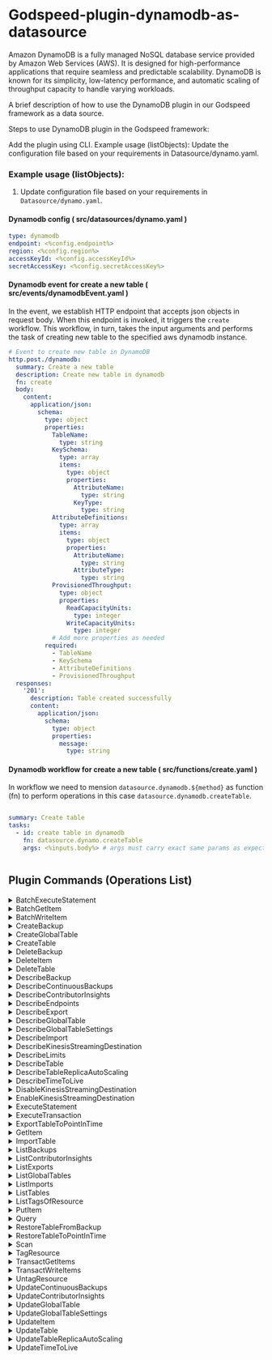 
# Godspeed-plugin-dynamodb-as-datasource

Amazon DynamoDB is a fully managed NoSQL database service provided by Amazon Web Services (AWS). It is designed for high-performance applications that require seamless and predictable scalability. DynamoDB is known for its simplicity, low-latency performance, and automatic scaling of throughput capacity to handle varying workloads.

A brief description of how to use the DynamoDB plugin in our Godspeed framework as a data source.

Steps to use DynamoDB plugin in the Godspeed framework:

Add the plugin using CLI.
Example usage (listObjects):
Update the configuration file based on your requirements in Datasource/dynamo.yaml.

### Example usage (listObjects):

1. Update configuration file based on your requirements in `Datasource/dynamo.yaml`.
#### Dynamodb config ( src/datasources/dynamo.yaml )
```yaml
type: dynamodb
endpoint: <%config.endpoint%>
region: <%config.region%>
accessKeyId: <%config.accessKeyId%>
secretAccessKey: <%config.secretAccessKey%>

```

#### Dynamodb event for create a new table  ( src/events/dynamodbEvent.yaml )
In the event, we establish HTTP endpoint that accepts json objects in request body. When this endpoint is invoked, it triggers the `create` workflow. This workflow, in turn, takes the  input arguments and performs the task of creating new table to the specified aws dynamodb instance.

```yaml
# Event to create new table in DynamoDB
http.post./dynamodb:
  summary: Create a new table
  description: Create new table in dynamodb
  fn: create
  body:
    content:
      application/json:
        schema:
          type: object
          properties:
            TableName:
              type: string
            KeySchema:
              type: array
              items:
                type: object
                properties:
                  AttributeName:
                    type: string
                  KeyType:
                    type: string
            AttributeDefinitions:
              type: array
              items:
                type: object
                properties:
                  AttributeName:
                    type: string
                  AttributeType:
                    type: string
            ProvisionedThroughput:
              type: object
              properties:
                ReadCapacityUnits:
                  type: integer
                WriteCapacityUnits:
                  type: integer
            # Add more properties as needed
          required:
            - TableName
            - KeySchema
            - AttributeDefinitions
            - ProvisionedThroughput
  responses:
    '201':
      description: Table created successfully
      content:
        application/json:
          schema:
            type: object
            properties:
              message:
                type: string


```
#### Dynamodb workflow for create a new table ( src/functions/create.yaml )

In workflow we need to mension `datasource.dynamodb.${method}` as function (fn) to perform operations in this case `datasource.dynamodb.createTable`.

```yaml

summary: Create table
tasks:
  - id: create table in dynamodb
    fn: datasource.dynamo.createTable
    args: <%inputs.body%> # args must carry exact same params as expected by @aws-sdk/client-dynamodb



```

## Plugin Commands (Operations List)

<details>
<summary>
BatchExecuteStatement
</summary>

[Command API Reference](https://docs.aws.amazon.com/AWSJavaScriptSDK/v3/latest/client/dynamodb/command/BatchExecuteStatementCommand/) / [Input](https://docs.aws.amazon.com/AWSJavaScriptSDK/v3/latest/Package/-aws-sdk-client-dynamodb/Interface/BatchExecuteStatementCommandInput/) / [Output](https://docs.aws.amazon.com/AWSJavaScriptSDK/v3/latest/Package/-aws-sdk-client-dynamodb/Interface/BatchExecuteStatementCommandOutput/)

</details>
<details>
<summary>
BatchGetItem
</summary>

[Command API Reference](https://docs.aws.amazon.com/AWSJavaScriptSDK/v3/latest/client/dynamodb/command/BatchGetItemCommand/) / [Input](https://docs.aws.amazon.com/AWSJavaScriptSDK/v3/latest/Package/-aws-sdk-client-dynamodb/Interface/BatchGetItemCommandInput/) / [Output](https://docs.aws.amazon.com/AWSJavaScriptSDK/v3/latest/Package/-aws-sdk-client-dynamodb/Interface/BatchGetItemCommandOutput/)

</details>
<details>
<summary>
BatchWriteItem
</summary>

[Command API Reference](https://docs.aws.amazon.com/AWSJavaScriptSDK/v3/latest/client/dynamodb/command/BatchWriteItemCommand/) / [Input](https://docs.aws.amazon.com/AWSJavaScriptSDK/v3/latest/Package/-aws-sdk-client-dynamodb/Interface/BatchWriteItemCommandInput/) / [Output](https://docs.aws.amazon.com/AWSJavaScriptSDK/v3/latest/Package/-aws-sdk-client-dynamodb/Interface/BatchWriteItemCommandOutput/)

</details>
<details>
<summary>
CreateBackup
</summary>

[Command API Reference](https://docs.aws.amazon.com/AWSJavaScriptSDK/v3/latest/client/dynamodb/command/CreateBackupCommand/) / [Input](https://docs.aws.amazon.com/AWSJavaScriptSDK/v3/latest/Package/-aws-sdk-client-dynamodb/Interface/CreateBackupCommandInput/) / [Output](https://docs.aws.amazon.com/AWSJavaScriptSDK/v3/latest/Package/-aws-sdk-client-dynamodb/Interface/CreateBackupCommandOutput/)

</details>
<details>
<summary>
CreateGlobalTable
</summary>

[Command API Reference](https://docs.aws.amazon.com/AWSJavaScriptSDK/v3/latest/client/dynamodb/command/CreateGlobalTableCommand/) / [Input](https://docs.aws.amazon.com/AWSJavaScriptSDK/v3/latest/Package/-aws-sdk-client-dynamodb/Interface/CreateGlobalTableCommandInput/) / [Output](https://docs.aws.amazon.com/AWSJavaScriptSDK/v3/latest/Package/-aws-sdk-client-dynamodb/Interface/CreateGlobalTableCommandOutput/)

</details>
<details>
<summary>
CreateTable
</summary>

[Command API Reference](https://docs.aws.amazon.com/AWSJavaScriptSDK/v3/latest/client/dynamodb/command/CreateTableCommand/) / [Input](https://docs.aws.amazon.com/AWSJavaScriptSDK/v3/latest/Package/-aws-sdk-client-dynamodb/Interface/CreateTableCommandInput/) / [Output](https://docs.aws.amazon.com/AWSJavaScriptSDK/v3/latest/Package/-aws-sdk-client-dynamodb/Interface/CreateTableCommandOutput/)

</details>
<details>
<summary>
DeleteBackup
</summary>

[Command API Reference](https://docs.aws.amazon.com/AWSJavaScriptSDK/v3/latest/client/dynamodb/command/DeleteBackupCommand/) / [Input](https://docs.aws.amazon.com/AWSJavaScriptSDK/v3/latest/Package/-aws-sdk-client-dynamodb/Interface/DeleteBackupCommandInput/) / [Output](https://docs.aws.amazon.com/AWSJavaScriptSDK/v3/latest/Package/-aws-sdk-client-dynamodb/Interface/DeleteBackupCommandOutput/)

</details>
<details>
<summary>
DeleteItem
</summary>

[Command API Reference](https://docs.aws.amazon.com/AWSJavaScriptSDK/v3/latest/client/dynamodb/command/DeleteItemCommand/) / [Input](https://docs.aws.amazon.com/AWSJavaScriptSDK/v3/latest/Package/-aws-sdk-client-dynamodb/Interface/DeleteItemCommandInput/) / [Output](https://docs.aws.amazon.com/AWSJavaScriptSDK/v3/latest/Package/-aws-sdk-client-dynamodb/Interface/DeleteItemCommandOutput/)

</details>
<details>
<summary>
DeleteTable
</summary>

[Command API Reference](https://docs.aws.amazon.com/AWSJavaScriptSDK/v3/latest/client/dynamodb/command/DeleteTableCommand/) / [Input](https://docs.aws.amazon.com/AWSJavaScriptSDK/v3/latest/Package/-aws-sdk-client-dynamodb/Interface/DeleteTableCommandInput/) / [Output](https://docs.aws.amazon.com/AWSJavaScriptSDK/v3/latest/Package/-aws-sdk-client-dynamodb/Interface/DeleteTableCommandOutput/)

</details>
<details>
<summary>
DescribeBackup
</summary>

[Command API Reference](https://docs.aws.amazon.com/AWSJavaScriptSDK/v3/latest/client/dynamodb/command/DescribeBackupCommand/) / [Input](https://docs.aws.amazon.com/AWSJavaScriptSDK/v3/latest/Package/-aws-sdk-client-dynamodb/Interface/DescribeBackupCommandInput/) / [Output](https://docs.aws.amazon.com/AWSJavaScriptSDK/v3/latest/Package/-aws-sdk-client-dynamodb/Interface/DescribeBackupCommandOutput/)

</details>
<details>
<summary>
DescribeContinuousBackups
</summary>

[Command API Reference](https://docs.aws.amazon.com/AWSJavaScriptSDK/v3/latest/client/dynamodb/command/DescribeContinuousBackupsCommand/) / [Input](https://docs.aws.amazon.com/AWSJavaScriptSDK/v3/latest/Package/-aws-sdk-client-dynamodb/Interface/DescribeContinuousBackupsCommandInput/) / [Output](https://docs.aws.amazon.com/AWSJavaScriptSDK/v3/latest/Package/-aws-sdk-client-dynamodb/Interface/DescribeContinuousBackupsCommandOutput/)

</details>
<details>
<summary>
DescribeContributorInsights
</summary>

[Command API Reference](https://docs.aws.amazon.com/AWSJavaScriptSDK/v3/latest/client/dynamodb/command/DescribeContributorInsightsCommand/) / [Input](https://docs.aws.amazon.com/AWSJavaScriptSDK/v3/latest/Package/-aws-sdk-client-dynamodb/Interface/DescribeContributorInsightsCommandInput/) / [Output](https://docs.aws.amazon.com/AWSJavaScriptSDK/v3/latest/Package/-aws-sdk-client-dynamodb/Interface/DescribeContributorInsightsCommandOutput/)

</details>
<details>
<summary>
DescribeEndpoints
</summary>

[Command API Reference](https://docs.aws.amazon.com/AWSJavaScriptSDK/v3/latest/client/dynamodb/command/DescribeEndpointsCommand/) / [Input](https://docs.aws.amazon.com/AWSJavaScriptSDK/v3/latest/Package/-aws-sdk-client-dynamodb/Interface/DescribeEndpointsCommandInput/) / [Output](https://docs.aws.amazon.com/AWSJavaScriptSDK/v3/latest/Package/-aws-sdk-client-dynamodb/Interface/DescribeEndpointsCommandOutput/)

</details>
<details>
<summary>
DescribeExport
</summary>

[Command API Reference](https://docs.aws.amazon.com/AWSJavaScriptSDK/v3/latest/client/dynamodb/command/DescribeExportCommand/) / [Input](https://docs.aws.amazon.com/AWSJavaScriptSDK/v3/latest/Package/-aws-sdk-client-dynamodb/Interface/DescribeExportCommandInput/) / [Output](https://docs.aws.amazon.com/AWSJavaScriptSDK/v3/latest/Package/-aws-sdk-client-dynamodb/Interface/DescribeExportCommandOutput/)

</details>
<details>
<summary>
DescribeGlobalTable
</summary>

[Command API Reference](https://docs.aws.amazon.com/AWSJavaScriptSDK/v3/latest/client/dynamodb/command/DescribeGlobalTableCommand/) / [Input](https://docs.aws.amazon.com/AWSJavaScriptSDK/v3/latest/Package/-aws-sdk-client-dynamodb/Interface/DescribeGlobalTableCommandInput/) / [Output](https://docs.aws.amazon.com/AWSJavaScriptSDK/v3/latest/Package/-aws-sdk-client-dynamodb/Interface/DescribeGlobalTableCommandOutput/)

</details>
<details>
<summary>
DescribeGlobalTableSettings
</summary>

[Command API Reference](https://docs.aws.amazon.com/AWSJavaScriptSDK/v3/latest/client/dynamodb/command/DescribeGlobalTableSettingsCommand/) / [Input](https://docs.aws.amazon.com/AWSJavaScriptSDK/v3/latest/Package/-aws-sdk-client-dynamodb/Interface/DescribeGlobalTableSettingsCommandInput/) / [Output](https://docs.aws.amazon.com/AWSJavaScriptSDK/v3/latest/Package/-aws-sdk-client-dynamodb/Interface/DescribeGlobalTableSettingsCommandOutput/)

</details>
<details>
<summary>
DescribeImport
</summary>

[Command API Reference](https://docs.aws.amazon.com/AWSJavaScriptSDK/v3/latest/client/dynamodb/command/DescribeImportCommand/) / [Input](https://docs.aws.amazon.com/AWSJavaScriptSDK/v3/latest/Package/-aws-sdk-client-dynamodb/Interface/DescribeImportCommandInput/) / [Output](https://docs.aws.amazon.com/AWSJavaScriptSDK/v3/latest/Package/-aws-sdk-client-dynamodb/Interface/DescribeImportCommandOutput/)

</details>
<details>
<summary>
DescribeKinesisStreamingDestination
</summary>

[Command API Reference](https://docs.aws.amazon.com/AWSJavaScriptSDK/v3/latest/client/dynamodb/command/DescribeKinesisStreamingDestinationCommand/) / [Input](https://docs.aws.amazon.com/AWSJavaScriptSDK/v3/latest/Package/-aws-sdk-client-dynamodb/Interface/DescribeKinesisStreamingDestinationCommandInput/) / [Output](https://docs.aws.amazon.com/AWSJavaScriptSDK/v3/latest/Package/-aws-sdk-client-dynamodb/Interface/DescribeKinesisStreamingDestinationCommandOutput/)

</details>
<details>
<summary>
DescribeLimits
</summary>

[Command API Reference](https://docs.aws.amazon.com/AWSJavaScriptSDK/v3/latest/client/dynamodb/command/DescribeLimitsCommand/) / [Input](https://docs.aws.amazon.com/AWSJavaScriptSDK/v3/latest/Package/-aws-sdk-client-dynamodb/Interface/DescribeLimitsCommandInput/) / [Output](https://docs.aws.amazon.com/AWSJavaScriptSDK/v3/latest/Package/-aws-sdk-client-dynamodb/Interface/DescribeLimitsCommandOutput/)

</details>
<details>
<summary>
DescribeTable
</summary>

[Command API Reference](https://docs.aws.amazon.com/AWSJavaScriptSDK/v3/latest/client/dynamodb/command/DescribeTableCommand/) / [Input](https://docs.aws.amazon.com/AWSJavaScriptSDK/v3/latest/Package/-aws-sdk-client-dynamodb/Interface/DescribeTableCommandInput/) / [Output](https://docs.aws.amazon.com/AWSJavaScriptSDK/v3/latest/Package/-aws-sdk-client-dynamodb/Interface/DescribeTableCommandOutput/)

</details>
<details>
<summary>
DescribeTableReplicaAutoScaling
</summary>

[Command API Reference](https://docs.aws.amazon.com/AWSJavaScriptSDK/v3/latest/client/dynamodb/command/DescribeTableReplicaAutoScalingCommand/) / [Input](https://docs.aws.amazon.com/AWSJavaScriptSDK/v3/latest/Package/-aws-sdk-client-dynamodb/Interface/DescribeTableReplicaAutoScalingCommandInput/) / [Output](https://docs.aws.amazon.com/AWSJavaScriptSDK/v3/latest/Package/-aws-sdk-client-dynamodb/Interface/DescribeTableReplicaAutoScalingCommandOutput/)

</details>
<details>
<summary>
DescribeTimeToLive
</summary>

[Command API Reference](https://docs.aws.amazon.com/AWSJavaScriptSDK/v3/latest/client/dynamodb/command/DescribeTimeToLiveCommand/) / [Input](https://docs.aws.amazon.com/AWSJavaScriptSDK/v3/latest/Package/-aws-sdk-client-dynamodb/Interface/DescribeTimeToLiveCommandInput/) / [Output](https://docs.aws.amazon.com/AWSJavaScriptSDK/v3/latest/Package/-aws-sdk-client-dynamodb/Interface/DescribeTimeToLiveCommandOutput/)

</details>
<details>
<summary>
DisableKinesisStreamingDestination
</summary>

[Command API Reference](https://docs.aws.amazon.com/AWSJavaScriptSDK/v3/latest/client/dynamodb/command/DisableKinesisStreamingDestinationCommand/) / [Input](https://docs.aws.amazon.com/AWSJavaScriptSDK/v3/latest/Package/-aws-sdk-client-dynamodb/Interface/DisableKinesisStreamingDestinationCommandInput/) / [Output](https://docs.aws.amazon.com/AWSJavaScriptSDK/v3/latest/Package/-aws-sdk-client-dynamodb/Interface/DisableKinesisStreamingDestinationCommandOutput/)

</details>
<details>
<summary>
EnableKinesisStreamingDestination
</summary>

[Command API Reference](https://docs.aws.amazon.com/AWSJavaScriptSDK/v3/latest/client/dynamodb/command/EnableKinesisStreamingDestinationCommand/) / [Input](https://docs.aws.amazon.com/AWSJavaScriptSDK/v3/latest/Package/-aws-sdk-client-dynamodb/Interface/EnableKinesisStreamingDestinationCommandInput/) / [Output](https://docs.aws.amazon.com/AWSJavaScriptSDK/v3/latest/Package/-aws-sdk-client-dynamodb/Interface/EnableKinesisStreamingDestinationCommandOutput/)

</details>
<details>
<summary>
ExecuteStatement
</summary>

[Command API Reference](https://docs.aws.amazon.com/AWSJavaScriptSDK/v3/latest/client/dynamodb/command/ExecuteStatementCommand/) / [Input](https://docs.aws.amazon.com/AWSJavaScriptSDK/v3/latest/Package/-aws-sdk-client-dynamodb/Interface/ExecuteStatementCommandInput/) / [Output](https://docs.aws.amazon.com/AWSJavaScriptSDK/v3/latest/Package/-aws-sdk-client-dynamodb/Interface/ExecuteStatementCommandOutput/)

</details>
<details>
<summary>
ExecuteTransaction
</summary>

[Command API Reference](https://docs.aws.amazon.com/AWSJavaScriptSDK/v3/latest/client/dynamodb/command/ExecuteTransactionCommand/) / [Input](https://docs.aws.amazon.com/AWSJavaScriptSDK/v3/latest/Package/-aws-sdk-client-dynamodb/Interface/ExecuteTransactionCommandInput/) / [Output](https://docs.aws.amazon.com/AWSJavaScriptSDK/v3/latest/Package/-aws-sdk-client-dynamodb/Interface/ExecuteTransactionCommandOutput/)

</details>
<details>
<summary>
ExportTableToPointInTime
</summary>

[Command API Reference](https://docs.aws.amazon.com/AWSJavaScriptSDK/v3/latest/client/dynamodb/command/ExportTableToPointInTimeCommand/) / [Input](https://docs.aws.amazon.com/AWSJavaScriptSDK/v3/latest/Package/-aws-sdk-client-dynamodb/Interface/ExportTableToPointInTimeCommandInput/) / [Output](https://docs.aws.amazon.com/AWSJavaScriptSDK/v3/latest/Package/-aws-sdk-client-dynamodb/Interface/ExportTableToPointInTimeCommandOutput/)

</details>
<details>
<summary>
GetItem
</summary>

[Command API Reference](https://docs.aws.amazon.com/AWSJavaScriptSDK/v3/latest/client/dynamodb/command/GetItemCommand/) / [Input](https://docs.aws.amazon.com/AWSJavaScriptSDK/v3/latest/Package/-aws-sdk-client-dynamodb/Interface/GetItemCommandInput/) / [Output](https://docs.aws.amazon.com/AWSJavaScriptSDK/v3/latest/Package/-aws-sdk-client-dynamodb/Interface/GetItemCommandOutput/)

</details>
<details>
<summary>
ImportTable
</summary>

[Command API Reference](https://docs.aws.amazon.com/AWSJavaScriptSDK/v3/latest/client/dynamodb/command/ImportTableCommand/) / [Input](https://docs.aws.amazon.com/AWSJavaScriptSDK/v3/latest/Package/-aws-sdk-client-dynamodb/Interface/ImportTableCommandInput/) / [Output](https://docs.aws.amazon.com/AWSJavaScriptSDK/v3/latest/Package/-aws-sdk-client-dynamodb/Interface/ImportTableCommandOutput/)

</details>
<details>
<summary>
ListBackups
</summary>

[Command API Reference](https://docs.aws.amazon.com/AWSJavaScriptSDK/v3/latest/client/dynamodb/command/ListBackupsCommand/) / [Input](https://docs.aws.amazon.com/AWSJavaScriptSDK/v3/latest/Package/-aws-sdk-client-dynamodb/Interface/ListBackupsCommandInput/) / [Output](https://docs.aws.amazon.com/AWSJavaScriptSDK/v3/latest/Package/-aws-sdk-client-dynamodb/Interface/ListBackupsCommandOutput/)

</details>
<details>
<summary>
ListContributorInsights
</summary>

[Command API Reference](https://docs.aws.amazon.com/AWSJavaScriptSDK/v3/latest/client/dynamodb/command/ListContributorInsightsCommand/) / [Input](https://docs.aws.amazon.com/AWSJavaScriptSDK/v3/latest/Package/-aws-sdk-client-dynamodb/Interface/ListContributorInsightsCommandInput/) / [Output](https://docs.aws.amazon.com/AWSJavaScriptSDK/v3/latest/Package/-aws-sdk-client-dynamodb/Interface/ListContributorInsightsCommandOutput/)

</details>
<details>
<summary>
ListExports
</summary>

[Command API Reference](https://docs.aws.amazon.com/AWSJavaScriptSDK/v3/latest/client/dynamodb/command/ListExportsCommand/) / [Input](https://docs.aws.amazon.com/AWSJavaScriptSDK/v3/latest/Package/-aws-sdk-client-dynamodb/Interface/ListExportsCommandInput/) / [Output](https://docs.aws.amazon.com/AWSJavaScriptSDK/v3/latest/Package/-aws-sdk-client-dynamodb/Interface/ListExportsCommandOutput/)

</details>
<details>
<summary>
ListGlobalTables
</summary>

[Command API Reference](https://docs.aws.amazon.com/AWSJavaScriptSDK/v3/latest/client/dynamodb/command/ListGlobalTablesCommand/) / [Input](https://docs.aws.amazon.com/AWSJavaScriptSDK/v3/latest/Package/-aws-sdk-client-dynamodb/Interface/ListGlobalTablesCommandInput/) / [Output](https://docs.aws.amazon.com/AWSJavaScriptSDK/v3/latest/Package/-aws-sdk-client-dynamodb/Interface/ListGlobalTablesCommandOutput/)

</details>
<details>
<summary>
ListImports
</summary>

[Command API Reference](https://docs.aws.amazon.com/AWSJavaScriptSDK/v3/latest/client/dynamodb/command/ListImportsCommand/) / [Input](https://docs.aws.amazon.com/AWSJavaScriptSDK/v3/latest/Package/-aws-sdk-client-dynamodb/Interface/ListImportsCommandInput/) / [Output](https://docs.aws.amazon.com/AWSJavaScriptSDK/v3/latest/Package/-aws-sdk-client-dynamodb/Interface/ListImportsCommandOutput/)

</details>
<details>
<summary>
ListTables
</summary>

[Command API Reference](https://docs.aws.amazon.com/AWSJavaScriptSDK/v3/latest/client/dynamodb/command/ListTablesCommand/) / [Input](https://docs.aws.amazon.com/AWSJavaScriptSDK/v3/latest/Package/-aws-sdk-client-dynamodb/Interface/ListTablesCommandInput/) / [Output](https://docs.aws.amazon.com/AWSJavaScriptSDK/v3/latest/Package/-aws-sdk-client-dynamodb/Interface/ListTablesCommandOutput/)

</details>
<details>
<summary>
ListTagsOfResource
</summary>

[Command API Reference](https://docs.aws.amazon.com/AWSJavaScriptSDK/v3/latest/client/dynamodb/command/ListTagsOfResourceCommand/) / [Input](https://docs.aws.amazon.com/AWSJavaScriptSDK/v3/latest/Package/-aws-sdk-client-dynamodb/Interface/ListTagsOfResourceCommandInput/) / [Output](https://docs.aws.amazon.com/AWSJavaScriptSDK/v3/latest/Package/-aws-sdk-client-dynamodb/Interface/ListTagsOfResourceCommandOutput/)

</details>
<details>
<summary>
PutItem
</summary>

[Command API Reference](https://docs.aws.amazon.com/AWSJavaScriptSDK/v3/latest/client/dynamodb/command/PutItemCommand/) / [Input](https://docs.aws.amazon.com/AWSJavaScriptSDK/v3/latest/Package/-aws-sdk-client-dynamodb/Interface/PutItemCommandInput/) / [Output](https://docs.aws.amazon.com/AWSJavaScriptSDK/v3/latest/Package/-aws-sdk-client-dynamodb/Interface/PutItemCommandOutput/)

</details>
<details>
<summary>
Query
</summary>

[Command API Reference](https://docs.aws.amazon.com/AWSJavaScriptSDK/v3/latest/client/dynamodb/command/QueryCommand/) / [Input](https://docs.aws.amazon.com/AWSJavaScriptSDK/v3/latest/Package/-aws-sdk-client-dynamodb/Interface/QueryCommandInput/) / [Output](https://docs.aws.amazon.com/AWSJavaScriptSDK/v3/latest/Package/-aws-sdk-client-dynamodb/Interface/QueryCommandOutput/)

</details>
<details>
<summary>
RestoreTableFromBackup
</summary>

[Command API Reference](https://docs.aws.amazon.com/AWSJavaScriptSDK/v3/latest/client/dynamodb/command/RestoreTableFromBackupCommand/) / [Input](https://docs.aws.amazon.com/AWSJavaScriptSDK/v3/latest/Package/-aws-sdk-client-dynamodb/Interface/RestoreTableFromBackupCommandInput/) / [Output](https://docs.aws.amazon.com/AWSJavaScriptSDK/v3/latest/Package/-aws-sdk-client-dynamodb/Interface/RestoreTableFromBackupCommandOutput/)

</details>
<details>
<summary>
RestoreTableToPointInTime
</summary>

[Command API Reference](https://docs.aws.amazon.com/AWSJavaScriptSDK/v3/latest/client/dynamodb/command/RestoreTableToPointInTimeCommand/) / [Input](https://docs.aws.amazon.com/AWSJavaScriptSDK/v3/latest/Package/-aws-sdk-client-dynamodb/Interface/RestoreTableToPointInTimeCommandInput/) / [Output](https://docs.aws.amazon.com/AWSJavaScriptSDK/v3/latest/Package/-aws-sdk-client-dynamodb/Interface/RestoreTableToPointInTimeCommandOutput/)

</details>
<details>
<summary>
Scan
</summary>

[Command API Reference](https://docs.aws.amazon.com/AWSJavaScriptSDK/v3/latest/client/dynamodb/command/ScanCommand/) / [Input](https://docs.aws.amazon.com/AWSJavaScriptSDK/v3/latest/Package/-aws-sdk-client-dynamodb/Interface/ScanCommandInput/) / [Output](https://docs.aws.amazon.com/AWSJavaScriptSDK/v3/latest/Package/-aws-sdk-client-dynamodb/Interface/ScanCommandOutput/)

</details>
<details>
<summary>
TagResource
</summary>

[Command API Reference](https://docs.aws.amazon.com/AWSJavaScriptSDK/v3/latest/client/dynamodb/command/TagResourceCommand/) / [Input](https://docs.aws.amazon.com/AWSJavaScriptSDK/v3/latest/Package/-aws-sdk-client-dynamodb/Interface/TagResourceCommandInput/) / [Output](https://docs.aws.amazon.com/AWSJavaScriptSDK/v3/latest/Package/-aws-sdk-client-dynamodb/Interface/TagResourceCommandOutput/)

</details>
<details>
<summary>
TransactGetItems
</summary>

[Command API Reference](https://docs.aws.amazon.com/AWSJavaScriptSDK/v3/latest/client/dynamodb/command/TransactGetItemsCommand/) / [Input](https://docs.aws.amazon.com/AWSJavaScriptSDK/v3/latest/Package/-aws-sdk-client-dynamodb/Interface/TransactGetItemsCommandInput/) / [Output](https://docs.aws.amazon.com/AWSJavaScriptSDK/v3/latest/Package/-aws-sdk-client-dynamodb/Interface/TransactGetItemsCommandOutput/)

</details>
<details>
<summary>
TransactWriteItems
</summary>

[Command API Reference](https://docs.aws.amazon.com/AWSJavaScriptSDK/v3/latest/client/dynamodb/command/TransactWriteItemsCommand/) / [Input](https://docs.aws.amazon.com/AWSJavaScriptSDK/v3/latest/Package/-aws-sdk-client-dynamodb/Interface/TransactWriteItemsCommandInput/) / [Output](https://docs.aws.amazon.com/AWSJavaScriptSDK/v3/latest/Package/-aws-sdk-client-dynamodb/Interface/TransactWriteItemsCommandOutput/)

</details>
<details>
<summary>
UntagResource
</summary>

[Command API Reference](https://docs.aws.amazon.com/AWSJavaScriptSDK/v3/latest/client/dynamodb/command/UntagResourceCommand/) / [Input](https://docs.aws.amazon.com/AWSJavaScriptSDK/v3/latest/Package/-aws-sdk-client-dynamodb/Interface/UntagResourceCommandInput/) / [Output](https://docs.aws.amazon.com/AWSJavaScriptSDK/v3/latest/Package/-aws-sdk-client-dynamodb/Interface/UntagResourceCommandOutput/)

</details>
<details>
<summary>
UpdateContinuousBackups
</summary>

[Command API Reference](https://docs.aws.amazon.com/AWSJavaScriptSDK/v3/latest/client/dynamodb/command/UpdateContinuousBackupsCommand/) / [Input](https://docs.aws.amazon.com/AWSJavaScriptSDK/v3/latest/Package/-aws-sdk-client-dynamodb/Interface/UpdateContinuousBackupsCommandInput/) / [Output](https://docs.aws.amazon.com/AWSJavaScriptSDK/v3/latest/Package/-aws-sdk-client-dynamodb/Interface/UpdateContinuousBackupsCommandOutput/)

</details>
<details>
<summary>
UpdateContributorInsights
</summary>

[Command API Reference](https://docs.aws.amazon.com/AWSJavaScriptSDK/v3/latest/client/dynamodb/command/UpdateContributorInsightsCommand/) / [Input](https://docs.aws.amazon.com/AWSJavaScriptSDK/v3/latest/Package/-aws-sdk-client-dynamodb/Interface/UpdateContributorInsightsCommandInput/) / [Output](https://docs.aws.amazon.com/AWSJavaScriptSDK/v3/latest/Package/-aws-sdk-client-dynamodb/Interface/UpdateContributorInsightsCommandOutput/)

</details>
<details>
<summary>
UpdateGlobalTable
</summary>

[Command API Reference](https://docs.aws.amazon.com/AWSJavaScriptSDK/v3/latest/client/dynamodb/command/UpdateGlobalTableCommand/) / [Input](https://docs.aws.amazon.com/AWSJavaScriptSDK/v3/latest/Package/-aws-sdk-client-dynamodb/Interface/UpdateGlobalTableCommandInput/) / [Output](https://docs.aws.amazon.com/AWSJavaScriptSDK/v3/latest/Package/-aws-sdk-client-dynamodb/Interface/UpdateGlobalTableCommandOutput/)

</details>
<details>
<summary>
UpdateGlobalTableSettings
</summary>

[Command API Reference](https://docs.aws.amazon.com/AWSJavaScriptSDK/v3/latest/client/dynamodb/command/UpdateGlobalTableSettingsCommand/) / [Input](https://docs.aws.amazon.com/AWSJavaScriptSDK/v3/latest/Package/-aws-sdk-client-dynamodb/Interface/UpdateGlobalTableSettingsCommandInput/) / [Output](https://docs.aws.amazon.com/AWSJavaScriptSDK/v3/latest/Package/-aws-sdk-client-dynamodb/Interface/UpdateGlobalTableSettingsCommandOutput/)

</details>
<details>
<summary>
UpdateItem
</summary>

[Command API Reference](https://docs.aws.amazon.com/AWSJavaScriptSDK/v3/latest/client/dynamodb/command/UpdateItemCommand/) / [Input](https://docs.aws.amazon.com/AWSJavaScriptSDK/v3/latest/Package/-aws-sdk-client-dynamodb/Interface/UpdateItemCommandInput/) / [Output](https://docs.aws.amazon.com/AWSJavaScriptSDK/v3/latest/Package/-aws-sdk-client-dynamodb/Interface/UpdateItemCommandOutput/)

</details>
<details>
<summary>
UpdateTable
</summary>

[Command API Reference](https://docs.aws.amazon.com/AWSJavaScriptSDK/v3/latest/client/dynamodb/command/UpdateTableCommand/) / [Input](https://docs.aws.amazon.com/AWSJavaScriptSDK/v3/latest/Package/-aws-sdk-client-dynamodb/Interface/UpdateTableCommandInput/) / [Output](https://docs.aws.amazon.com/AWSJavaScriptSDK/v3/latest/Package/-aws-sdk-client-dynamodb/Interface/UpdateTableCommandOutput/)

</details>
<details>
<summary>
UpdateTableReplicaAutoScaling
</summary>

[Command API Reference](https://docs.aws.amazon.com/AWSJavaScriptSDK/v3/latest/client/dynamodb/command/UpdateTableReplicaAutoScalingCommand/) / [Input](https://docs.aws.amazon.com/AWSJavaScriptSDK/v3/latest/Package/-aws-sdk-client-dynamodb/Interface/UpdateTableReplicaAutoScalingCommandInput/) / [Output](https://docs.aws.amazon.com/AWSJavaScriptSDK/v3/latest/Package/-aws-sdk-client-dynamodb/Interface/UpdateTableReplicaAutoScalingCommandOutput/)

</details>
<details>
<summary>
UpdateTimeToLive
</summary>

[Command API Reference](https://docs.aws.amazon.com/AWSJavaScriptSDK/v3/latest/client/dynamodb/command/UpdateTimeToLiveCommand/) / [Input](https://docs.aws.amazon.com/AWSJavaScriptSDK/v3/latest/Package/-aws-sdk-client-dynamodb/Interface/UpdateTimeToLiveCommandInput/) / [Output](https://docs.aws.amazon.com/AWSJavaScriptSDK/v3/latest/Package/-aws-sdk-client-dynamodb/Interface/UpdateTimeToLiveCommandOutput/)

</details>
